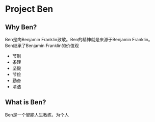 # Project Ben

## Why Ben?

Ben是向Benjamin Franklin致敬。Ben的精神就是来源于Benjamin Franklin。Ben继承了Benjamin Franklin的价值观
- 节制
- 条理
- 坚毅
- 节俭
- 勤奋
- 清洁

## What is Ben?
Ben是一个智能人生教练，为个人
